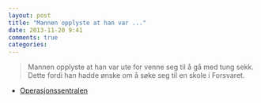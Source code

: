 ```yaml
---
layout: post
title: "Mannen opplyste at han var ..."
date: 2013-11-20 9:41
comments: true
categories: 
---
```


> Mannen opplyste at han var ute for venne seg til å gå med tung sekk. Dette fordi han hadde ønske om å søke seg til en skole i Forsvaret.
- [Operasjonssentralen](https://twitter.com/oslopolitiops/status/403216490435862529)
